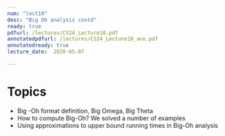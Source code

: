 ```yaml
---
num: "lect10"
desc: "Big Oh analysis contd"
ready: true
pdfurl: /lectures/CS24_Lecture10.pdf
annotatedpdfurl: /lectures/CS24_Lecture10_ann.pdf
annotatedready: true
lecture_date:  2020-05-07

---
```



# Topics

* Big -Oh format definition, Big Omega, Big Theta
* How to compute Big-Oh? We solved a number of examples
* Using approximations to upper bound running times in Big-Oh analysis




